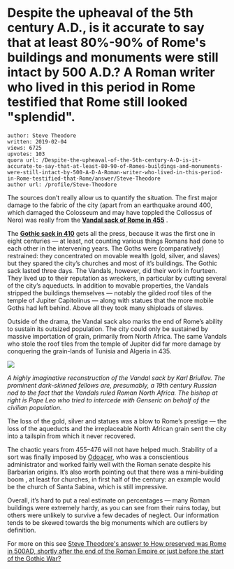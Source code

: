 # Despite the upheaval of the 5th century A.D., is it accurate to say that at least 80%-90% of Rome's buildings and monuments were still intact by 500 A.D.? A Roman writer who lived in this period in Rome testified that Rome still looked "splendid".

	author: Steve Theodore
	written: 2019-02-04
	views: 6725
	upvotes: 103
	quora url: /Despite-the-upheaval-of-the-5th-century-A-D-is-it-accurate-to-say-that-at-least-80-90-of-Romes-buildings-and-monuments-were-still-intact-by-500-A-D-A-Roman-writer-who-lived-in-this-period-in-Rome-testified-that-Rome/answer/Steve-Theodore
	author url: /profile/Steve-Theodore


The sources don’t really allow us to quantify the situation. The first major damage to the fabric of the city (apart from an earthquake around 400, which damaged the Colosseum and may have toppled the Collossus of Nero) was really from the __[Vandal sack of Rome in 455](https://en.wikipedia.org/wiki/Sack_of_Rome_(455))__ .

The __[Gothic sack in 410](https://www.quora.com/What-were-the-sackings-of-Rome-in-the-year-410-by-the-Goths-and-Vandals-like-Were-they-organized-or-did-they-just-ride-through-the-city-slashing-burning-and-pillaging)__  gets all the press, because it was the first one in eight centuries — at least, not counting various things Romans had done to each other in the intervening years. The Goths were (comparatively) restrained: they concentrated on movable wealth (gold, silver, and slaves) but they spared the city’s churches and most of it’s buildings. The Gothic sack lasted three days. The Vandals, however, did their work in fourteen. They lived up to their reputation as wreckers, in particular by cutting several of the city’s aqueducts. In addition to movable properties, the Vandals stripped the buildings themselves — notably the gilded roof tiles of the temple of Jupiter Capitolinus — along with statues that the more mobile Goths had left behind. Above all they took many shiploads of slaves.

Outside of the drama, the Vandal sack also marks the end of Rome’s ability to sustain its outsized population. The city could only be sustained by massive importation of grain, primarily from North Africa. The same Vandals who stole the roof tiles from the temple of Jupiter did far more damage by conquering the grain-lands of Tunisia and Algeria in 435.

![](https://qph.fs.quoracdn.net/main-qimg-22ea4fb9496a5c1de79cbbedb1bff1c0)

_A highly imaginative reconstruction of the Vandal sack by Karl Briullov. The prominent dark-skinned fellows are, presumably, a 19th century Russian nod to the fact that the Vandals ruled Roman North Africa. The bishop at right is Pope Leo who tried to intercede with Genseric on behalf of the civilian population._ 

The loss of the gold, silver and statues was a blow to Rome’s prestige — the loss of the aqueducts and the irreplaceable North African grain sent the city into a tailspin from which it never recovered.

The chaotic years from 455–476 will not have helped much. Stability of a sort was finally imposed by [Odoacer](https://en.wikipedia.org/wiki/Odoacer), who was a conscientious administrator and worked fairly well with the Roman senate despite his Barbarian origins. It’s also worth pointing out that there was a mini-building boom , at least for churches, in first half of the century: an example would be the church of Santa Sabina, which is still impressive.

Overall, it’s hard to put a real estimate on percentages — many Roman buildings were extremely hardy, as you can see from their ruins today, but others were unlikely to survive a few decades of neglect. Our information tends to be skewed towards the big monuments which are outliers by definition.

For more on this see [Steve Theodore's answer to How preserved was Rome in 500AD, shortly after the end of the Roman Empire or just before the start of the Gothic War?](https://www.quora.com/How-preserved-was-Rome-in-500AD-shortly-after-the-end-of-the-Roman-Empire-or-just-before-the-start-of-the-Gothic-War/answer/Steve-Theodore)


